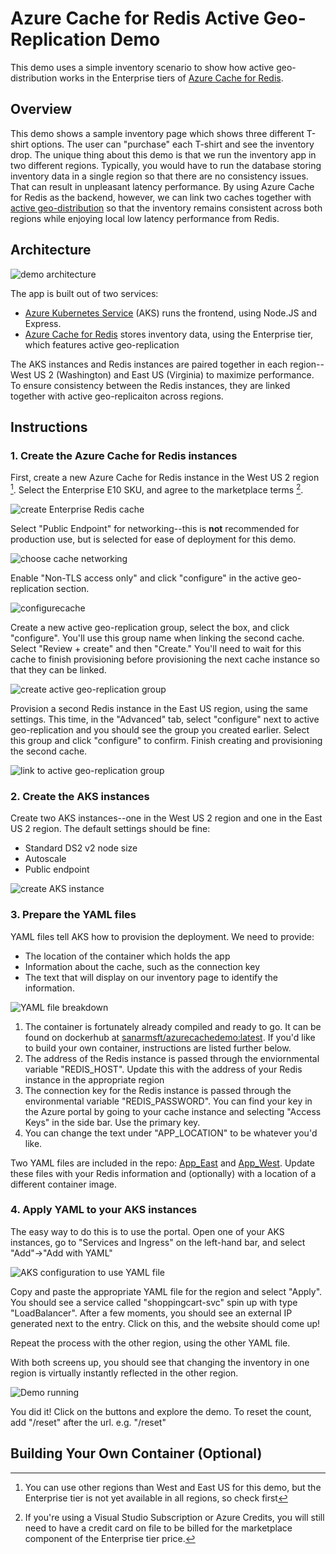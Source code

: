 # Azure Cache for Redis Active Geo-Replication Demo
This demo uses a simple inventory scenario to show how active geo-distribution works in the Enterprise tiers of [Azure Cache for Redis](https://azure.microsoft.com/services/cache/). 

## Overview
This demo shows a sample inventory page which shows three different T-shirt options. The user can "purchase" each T-shirt and see the inventory drop. The unique thing about this demo is that we run the inventory app in two different regions. Typically, you would have to run the database storing inventory data in a single region so that there are no consistency issues. That can result in unpleasant latency performance.  By using Azure Cache for Redis as the backend, however, we can link two caches together with [active geo-distribution](https://redis.com/redis-enterprise/technology/active-active-geo-distribution/) so that the inventory remains consistent across both regions while enjoying local low latency performance from Redis. 

## Architecture
![demo architecture](/docs/architecture.jpg)

The app is built out of two services:
- [Azure Kubernetes Service](https://azure.microsoft.com/services/kubernetes-service/) (AKS) runs the frontend, using Node.JS and Express. 
- [Azure Cache for Redis](https://azure.microsoft.com/services/cache/) stores inventory data, using the Enterprise tier, which features active geo-replication

The AKS instances and Redis instances are paired together in each region--West US 2 (Washington) and East US (Virginia) to maximize performance. To ensure consistency between the Redis instances, they are linked together with active geo-replicaiton across regions. 

## Instructions
### 1. Create the Azure Cache for Redis instances
First, create a new Azure Cache for Redis instance in the West US 2 region [^1]. Select the Enterprise E10 SKU, and agree to the marketplace terms [^2]. 

![create Enterprise Redis cache](/docs/createnewcache.jpg)

[^1]: You can use other regions than West and East US for this demo, but the Enterprise tier is not yet available in all regions, so check first
[^2]: If you're using a Visual Studio Subscription or Azure Credits, you will still need to have a credit card on file to be billed for the marketplace component of the Enterprise tier price.

Select "Public Endpoint" for networking--this is **not** recommended for production use, but is selected for ease of deployment for this demo.

![choose cache networking](/docs/choosenetwork.jpg)

Enable "Non-TLS access only" and click "configure" in the active geo-replication section.

![configurecache](/docs/configurecache.jpg)

Create a new active geo-replication group, select the box, and click "configure". You'll use this group name when linking the second cache. Select "Review + create" and then "Create." You'll need to wait for this cache to finish provisioning before provisioning the next cache instance so that they can be linked.

![create active geo-replication group](/docs/creategeogroup.jpg)

Provision a second Redis instance in the East US region, using the same settings. This time, in the "Advanced" tab, select "configure" next to active geo-replication and you should see the group you created earlier. Select this group and click "configure" to confirm. Finish creating and provisioning the second cache.

![link to active geo-replication group](/docs/addtogeogroup.jpg)

### 2. Create the AKS instances
Create two AKS instances--one in the West US 2 region and one in the East US 2 region. The default settings should be fine:
- Standard DS2 v2 node size
- Autoscale
- Public endpoint

![create AKS instance](/docs/createAKS.jpg)

### 3. Prepare the YAML files
YAML files tell AKS how to provision the deployment. We need to provide:
- The location of the container which holds the app
- Information about the cache, such as the connection key
- The text that will display on our inventory page to identify the information.

![YAML file breakdown](/docs/yamlfile.jpg)

1. The container is fortunately already compiled and ready to go. It can be found on dockerhub at [sanarmsft/azurecachedemo:latest](https://hub.docker.com/r/sanarmsft/azurecachedemo). If you'd like to build your own container, instructions are listed further below.
2. The address of the Redis instance is passed through the enviornmental variable "REDIS_HOST". Update this with the address of your Redis instance in the appropriate region
3. The connection key for the Redis instance is passed through the environmental variable "REDIS_PASSWORD". You can find your key in the Azure portal by going to your cache instance and selecting "Access Keys" in the side bar. Use the primary key.
4. You can change the text under "APP_LOCATION" to be whatever you'd like. 

Two YAML files are included in the repo: [App_East](/YAML/app_east.yaml) and [App_West](/YAML/app_west.yaml). Update these files with your Redis information and (optionally) with a location of a different container image. 

### 4. Apply YAML to your AKS instances
The easy way to do this is to use the portal. Open one of your AKS instances, go to "Services and Ingress" on the left-hand bar, and select "Add"->"Add with YAML"

![AKS configuration to use YAML file](/docs/yaml.jpg)

Copy and paste the appropriate YAML file for the region and select "Apply". You should see a service called "shoppingcart-svc" spin up with type "LoadBalancer". After a few moments, you should see an external IP generated next to the entry. Click on this, and the website should come up!

Repeat the process with the other region, using the other YAML file. 

With both screens up, you should see that changing the inventory in one region is virtually instantly reflected in the other region. 

![Demo running](/docs/finished.png)

You did it! Click on the buttons and explore the demo. To reset the count, add "/reset" after the url. e.g. "<IP address>/reset"

## Building Your Own Container (Optional)

